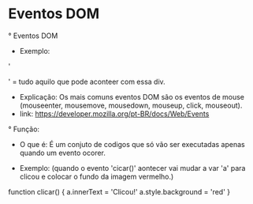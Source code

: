 # Eventos DOM
° Eventos DOM

- Exemplo:

'<DIV>' = tudo aquilo que pode aconteer com essa div.

- Explicação: Os mais comuns eventos DOM são os eventos de mouse (mouseenter, mousemove, mousedown, mouseup, click, mouseout). 
- link: https://developer.mozilla.org/pt-BR/docs/Web/Events

° Função:

- O que é: É um conjuto de codigos que só vão ser executadas apenas quando um evento ocorer.

- Exemplo: (quando o evento 'cicar()' aontecer vai mudar a var 'a' para clicou e colocar o fundo da imagem vermelho.)

 function clicar() {
    a.innerText = 'Clicou!'
      a.style.background = 'red'
     }


